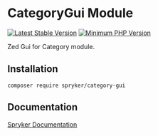 # CategoryGui Module
[![Latest Stable Version](https://poser.pugx.org/spryker/category-gui/v/stable.svg)](https://packagist.org/packages/spryker/category-gui)
[![Minimum PHP Version](https://img.shields.io/badge/php-%3E%3D%208.3-8892BF.svg)](https://php.net/)

Zed Gui for Category module.

## Installation

```
composer require spryker/category-gui
```

## Documentation

[Spryker Documentation](https://docs.spryker.com)
